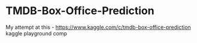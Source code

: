# TMDB-Box-Office-Prediction
My attempt at this - https://www.kaggle.com/c/tmdb-box-office-prediction kaggle playground comp

